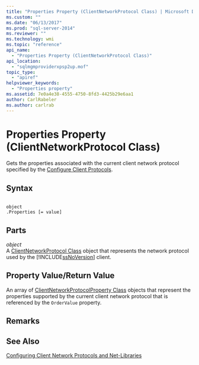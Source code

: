 ```yaml
---
title: "Properties Property (ClientNetworkProtocol Class) | Microsoft Docs"
ms.custom: ""
ms.date: "06/13/2017"
ms.prod: "sql-server-2014"
ms.reviewer: ""
ms.technology: wmi
ms.topic: "reference"
api_name: 
  - "Properties Property (ClientNetworkProtocol Class)"
api_location: 
  - "sqlmgmproviderxpsp2up.mof"
topic_type: 
  - "apiref"
helpviewer_keywords: 
  - "Properties property"
ms.assetid: 7e0a4e38-4555-4750-8fd3-4425b29e6aa1
author: CarlRabeler
ms.author: carlrab
---
```

# Properties Property (ClientNetworkProtocol Class)
  Gets the properties associated with the current client network protocol specified by the [Configure Client Protocols](https://technet.microsoft.com/library/ms181035.aspx).  
  
## Syntax  
  
```  
  
object  
.Properties [= value]  
```  
  
## Parts  
 *object*  
 A [ClientNetworkProtocol Class](clientnetworkprotocol-class.md) object that represents the network protocol used by the [!INCLUDE[ssNoVersion](../../../includes/ssnoversion-md.md)] client.  
  
## Property Value/Return Value  
 An array of [ClientNetworkProtocolProperty Class](../clientnetworkprotocolproperty-class/clientnetworkprotocolproperty-class.md) objects that represent the properties supported by the current client network protocol that is referenced by the `OrderValue` property.  
  
## Remarks  
  
## See Also  
 [Configuring Client Network Protocols and Net-Libraries](https://technet.microsoft.com/library/ms181035.aspx)  
  
  
